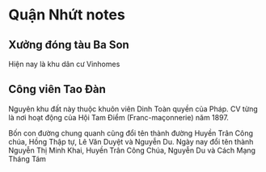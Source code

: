 # Quận Nhứt notes

## Xưởng đóng tàu Ba Son

Hiện nay là khu dân cư Vinhomes

## Công viên Tao Đàn

Nguyên khu đất này thuộc khuôn viên Dinh Toàn quyền của Pháp. CV từng là nơi hoạt động của Hội Tam Điểm (Franc-maçonnerie) năm 1897.

Bốn con đường chung quanh cũng đổi tên thành đường Huyền Trân Công chúa, Hồng Thập tự, Lê Văn Duyệt và Nguyễn Du. Ngày nay đổi tên thành Nguyễn Thị Minh Khai, Huyền Trân Công Chúa, Nguyễn Du và Cách Mạng Tháng Tám